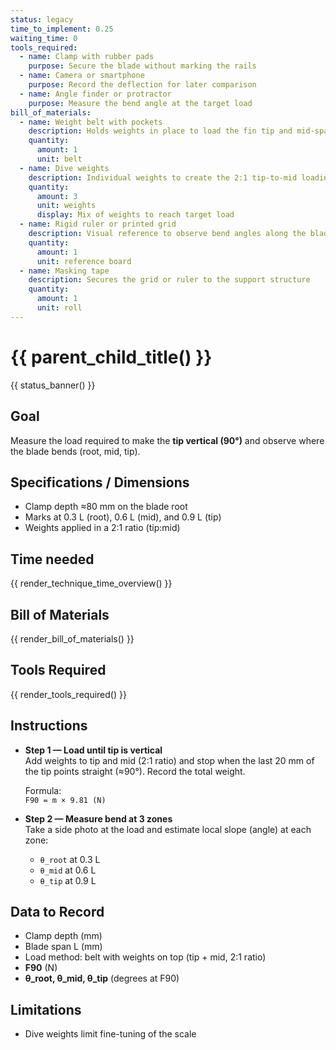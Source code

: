 ```yaml
---
status: legacy
time_to_implement: 0.25
waiting_time: 0
tools_required:
  - name: Clamp with rubber pads
    purpose: Secure the blade without marking the rails
  - name: Camera or smartphone
    purpose: Record the deflection for later comparison
  - name: Angle finder or protractor
    purpose: Measure the bend angle at the target load
bill_of_materials:
  - name: Weight belt with pockets
    description: Holds weights in place to load the fin tip and mid-span
    quantity:
      amount: 1
      unit: belt
  - name: Dive weights
    description: Individual weights to create the 2:1 tip-to-mid loading ratio
    quantity:
      amount: 3
      unit: weights
      display: Mix of weights to reach target load
  - name: Rigid ruler or printed grid
    description: Visual reference to observe bend angles along the blade span
    quantity:
      amount: 1
      unit: reference board
  - name: Masking tape
    description: Secures the grid or ruler to the support structure
    quantity:
      amount: 1
      unit: roll
---
```

# {{ parent_child_title() }}
{{ status_banner() }}

## Goal
Measure the load required to make the **tip vertical (90°)** and observe where the blade bends (root, mid, tip).

## Specifications / Dimensions
- Clamp depth ≈80 mm on the blade root
- Marks at 0.3 L (root), 0.6 L (mid), and 0.9 L (tip)
- Weights applied in a 2:1 ratio (tip:mid)

## Time needed

{{ render_technique_time_overview() }}

## Bill of Materials

{{ render_bill_of_materials() }}

## Tools Required
{{ render_tools_required() }}

## Instructions
- **Step 1 — Load until tip is vertical**  
  Add weights to tip and mid (2:1 ratio) and stop when the last 20 mm of the tip points straight (≈90°). Record the total weight.

  Formula:  
  `F90 = m × 9.81 (N)`

- **Step 2 — Measure bend at 3 zones**  
  Take a side photo at the load and estimate local slope (angle) at each zone:
  - `θ_root` at 0.3 L
  - `θ_mid` at 0.6 L
  - `θ_tip` at 0.9 L

## Data to Record
- Clamp depth (mm)
- Blade span L (mm)
- Load method: belt with weights on top (tip + mid, 2:1 ratio)
- **F90** (N)
- **θ_root, θ_mid, θ_tip** (degrees at F90)

## Limitations
- Dive weights limit fine-tuning of the scale  